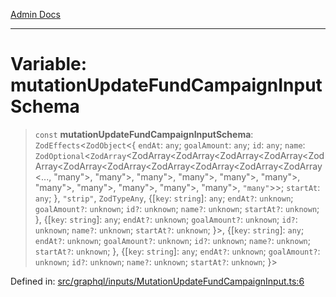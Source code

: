 [Admin Docs](/)

***

# Variable: mutationUpdateFundCampaignInputSchema

> `const` **mutationUpdateFundCampaignInputSchema**: `ZodEffects`\<`ZodObject`\<\{ `endAt`: `any`; `goalAmount`: `any`; `id`: `any`; `name`: `ZodOptional`\<`ZodArray`\<ZodArray\<ZodArray\<ZodArray\<ZodArray\<ZodArray\<ZodArray\<ZodArray\<ZodArray\<ZodArray\<ZodArray\<ZodArray\<..., "many"\>, "many"\>, "many"\>, "many"\>, "many"\>, "many"\>, "many"\>, "many"\>, "many"\>, "many"\>, "many"\>, `"many"`\>\>; `startAt`: `any`; \}, `"strip"`, `ZodTypeAny`, \{[`key`: `string`]: `any`; `endAt?`: `unknown`; `goalAmount?`: `unknown`; `id?`: `unknown`; `name?`: `unknown`; `startAt?`: `unknown`; \}, \{[`key`: `string`]: `any`; `endAt?`: `unknown`; `goalAmount?`: `unknown`; `id?`: `unknown`; `name?`: `unknown`; `startAt?`: `unknown`; \}\>, \{[`key`: `string`]: `any`; `endAt?`: `unknown`; `goalAmount?`: `unknown`; `id?`: `unknown`; `name?`: `unknown`; `startAt?`: `unknown`; \}, \{[`key`: `string`]: `any`; `endAt?`: `unknown`; `goalAmount?`: `unknown`; `id?`: `unknown`; `name?`: `unknown`; `startAt?`: `unknown`; \}\>

Defined in: [src/graphql/inputs/MutationUpdateFundCampaignInput.ts:6](https://github.com/PalisadoesFoundation/talawa-api/blob/a4f57b3a64e82c74809b195eb7bde9c04b2a5e89/src/graphql/inputs/MutationUpdateFundCampaignInput.ts#L6)
